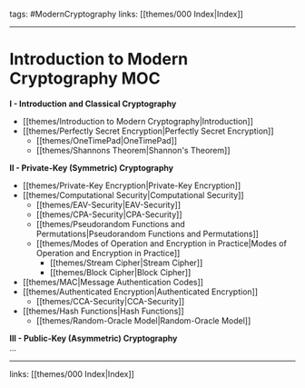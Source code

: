 tags: #ModernCryptography
links:  [[themes/000 Index|Index]]

---
# Introduction to Modern Cryptography MOC

**I - Introduction and Classical Cryptography**  
- [[themes/Introduction to Modern Cryptography|Introduction]]  
- [[themes/Perfectly Secret Encryption|Perfectly Secret Encryption]]  
    - [[themes/OneTimePad|OneTimePad]]  
    - [[themes/Shannons Theorem|Shannon's Theorem]]  
  
**II - Private-Key (Symmetric) Cryptography**  
- [[themes/Private-Key Encryption|Private-Key Encryption]]  
- [[themes/Computational Security|Computational Security]]  
    - [[themes/EAV-Security|EAV-Security]]  
    - [[themes/CPA-Security|CPA-Security]]  
    - [[themes/Pseudorandom Functions and Permutations|Pseudorandom Functions and Permutations]]  
    - [[themes/Modes of Operation and Encryption in Practice|Modes of Operation and Encryption in Practice]]  
        - [[themes/Stream Cipher|Stream Cipher]]  
        - [[themes/Block Cipher|Block Cipher]]  
- [[themes/MAC|Message Authentication Codes]]  
- [[themes/Authenticated Encryption|Authenticated Encryption]]  
    - [[themes/CCA-Security|CCA-Security]]  
- [[themes/Hash Functions|Hash Functions]]  
    - [[themes/Random-Oracle Model|Random-Oracle Model]]  
  
**III - Public-Key (Asymmetric) Cryptography**  
...

---
links:  [[themes/000 Index|Index]]